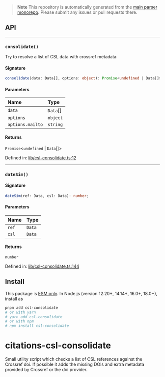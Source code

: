> **Note**
> This repository is automatically generated from the [main parser monorepo](https://github.com/TrialAndErrorOrg/parsers). Please submit any issues or pull requests there.

## API

***

### `consolidate()`

Try to resolve a list of CSL data with crossref metadata

#### Signature

```ts
consolidate(data: Data[], options: object): Promise<undefined | Data[]>;
```

#### Parameters

| Name | Type |
| :------ | :------ |
| `data` | `Data`[] |
| `options` | `object` |
| `options.mailto` | `string` |

#### Returns

`Promise`<`undefined` | `Data`[]>

Defined in:  [lib/csl-consolidate.ts:12](https://github.com/TrialAndErrorOrg/parsers/blob/d1cc864/libs/citations/csl-consolidate/src/lib/csl-consolidate.ts#L12)

***

### `dateSim()`

#### Signature

```ts
dateSim(ref: Data, csl: Data): number;
```

#### Parameters

| Name | Type |
| :------ | :------ |
| `ref` | `Data` |
| `csl` | `Data` |

#### Returns

`number`

Defined in:  [lib/csl-consolidate.ts:144](https://github.com/TrialAndErrorOrg/parsers/blob/d1cc864/libs/citations/csl-consolidate/src/lib/csl-consolidate.ts#L144)

## Install

This package is [ESM only](https://gist.github.com/sindresorhus/a39789f98801d908bbc7ff3ecc99d99c). In Node.js (version 12.20+, 14.14+, 16.0+, 18.0+), install as

```bash
pnpm add csl-consolidate
# or with yarn
# yarn add csl-consolidate
# or with npm
# npm install csl-consolidate
```

# citations-csl-consolidate

Small utility script which checks a list of CSL references against the Crossref doi.
If possible it adds the missing DOIs and extra metadata provided by Crossref or the doi provider.
